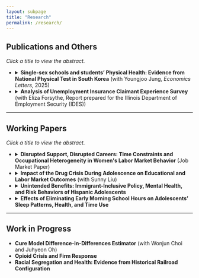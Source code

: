 ```yaml
---
layout: subpage
title: "Research"
permalink: /research/
---
```


## Publications and Others
*Click a title to view the abstract.*

- <details>
    <summary><strong>Single-sex schools and students’ Physical Health: Evidence from National Physical Test in South Korea</strong> (with Youngjoo Jung, <em>Economics Letters</em>, 2025)</summary>
    <p>
      Abstract: Leveraging a randomized natural experiment, this study examines the impact of attending single-sex middle schools on students' physical fitness, measured through standardized nationwide physical tests. In South Korea, middle school students are assigned by lottery to either single-sex or coeducational schools within their designated school zones, providing an ideal setting to evaluate the effects of single-sex schooling. Using school-level data covering all middle schools, the study finds that boys attending single-sex schools achieve significantly higher pass rates on standardized physical fitness tests, suggesting improved physical fitness compared to their peers in coeducational schools.  
      However, no similar improvement is observed for girls attending single-sex schools. These findings suggest that single-sex schooling has differential effects by gender, highlighting the need to further research to understand the mechanisms underlying these varied outcomes.  
      📄 <a href="https://www.sciencedirect.com/science/article/pii/S0165176525001168" target="_blank">View Paper</a>  
    </p>
  </details>

- <details>
    <summary><strong>Analysis of Unemployment Insurance Claimant Experience Survey</strong> (with Eliza Forsythe, Report prepared for the Illinois Department of Employment Security (IDES))</summary>
    <p>
      Abstract: This report analyzes the Illinois Unemployment Insurance (UI) Claimant Experience Survey, conducted between August 2023 and August 2024, with the goal of improving equity in access to UI benefits and strengthening survey design. Using regression analysis of demographic characteristics and text analysis of open-ended responses, we examine how claimants’ backgrounds and filing circumstances shape their reported experiences with the UI system. The study focuses on key dimensions of the claimant journey, including sources of information, reliance on in-person services, perceived difficulty of filing, and narrative accounts of the process. By combining quantitative and qualitative evidence, the report provides insights into heterogeneity across demographic groups and filing types, and develops recommendations for improving data collection, reweighting procedures, and survey integration to support more representative and actionable insights for IDES.  
    </p>
  </details>

---

## Working Papers
*Click a title to view the abstract.*

- <details>
    <summary><strong>Disrupted Support, Disrupted Careers: Time Constraints and Occupational Heterogeneity in Women's Labor Market Behavior</strong> (Job Market Paper)</summary>
    <p>
      Abstract: Skilled women often rely on outsourced household services to balance professional and household responsibilities. When the availability of these services contracts—such as through changes in local labor market conditions—women face intensified time constraints, often forcing a reallocation of hours toward household tasks at the expense of market work. The extent of this adjustment can differ across occupations due to variation in job demands and constraints.  

      This study exploits the staggered rollout of the Secure Communities immigration enforcement program, which generated an exogenous reduction in local household-service workers. Using a difference-in-differences approach, the analysis examines how college-educated women in skilled occupations adjust their labor supply following these contractions, with a focus on heterogeneity by occupational returns to extended working hours and spousal work flexibility. The results show that this pattern arises when greater reliance on outsourced services amplifies the impact of service disruptions. Among married women in high-return occupations, the reduction is smaller when spouses hold flexible jobs, highlighting the crucial role of supportive intra-household dynamics in mitigating the career disruptions faced by women.  

      These findings reveal an important channel through which disruptions in household services increase women's time constraints, producing occupation-specific penalties for women’s labor supply and potentially widening gender disparities among skilled professionals.  
    </p>
  </details>

- <details>
    <summary><strong>Impact of the Drug Crisis During Adolescence on Educational and Labor Market Outcomes</strong> (with Sunny Liu)</summary>
    <p>
      Abstract: Drug overdose in the United States has increased over six times in the past three decades. We investigate the education and labor market consequences of adolescent exposure to the drug crisis. Previous research has largely focused on the direct labor market effects on drug users. Our paper shifts focus to the long-term consequences, specifically examining the educational attainment and labor market outcomes of adolescents who grew up in communities affected by the drug crisis.  

      To mitigate potential omitted variable bias, we instrument for the severity of teens' exposure to the drug crisis using the state-level triplicate prescription programs, which influenced pharmaceutical companies' marketing strategies. By leveraging the variation in these state-level policies, we establish a causal link between the drug crisis and teenagers' outcomes in adulthood. We further shed light on the potential mechanisms by looking at direct effects on individuals and indirect effects on neighborhood amenities. Given the potential lifelong consequences of education and early career experiences, this research offers vital insights into the broader societal consequences of the ongoing drug crisis.  
    </p>
  </details>

- <details>
    <summary><strong>Unintended Benefits: Immigrant-Inclusive Policy, Mental Health, and Risk Behaviors of Hispanic Adolescents</strong></summary>
    <p>
      Abstract: This study examines the effects of immigrant-inclusive policy on the mental health and risk behaviors among Hispanic adolescents using state-level sanctuary policy. Employing a difference-in-differences design, the findings reveal significant mental health benefits, including a 10% reduction in reports of sadness and a 16% decrease in the probability of considering suicide. Additionally, declines in risk behaviors are observed with a 35% reduction in smoking initiation, a 15% decrease in the likelihood of currently smoking, and a 9% drop in alcohol consumption.  

      The findings underscore the policy's impact, which extends beyond its initial goals, yielding unforeseen positive effects across the broader Hispanic population. Considering the connection between adolescent mental health and subsequent labor market performance, as well as the economic costs associated with risky behaviors, the research stresses the importance of adopting a comprehensive perspective in future immigration policy formulation.  
    </p>
  </details>

- <details>
    <summary><strong>Effects of Eliminating Early Morning School Hours on Adolescents’ Sleep Patterns, Health, and Time Use</strong></summary>
    <p>
      Abstract: By examining the nine o'clock attendance policy implemented in Gyeonggi Province of Korea, this paper investigates the effects of eliminating early morning school hours on adolescents’ sleep patterns and health. The results indicate that the policy significantly delays adolescents' hours of rising on weekdays. However, the increment in sleep duration that resulted from the later waking time was partly offset by the deferral of bedtime. Additionally, the increase in the length of sleep derived from the policy has decreased over time. On weekends, there were no significant changes in their wake-up time, while their habit of going to bed late persisted, resulting in a significant decrease in sleep duration. The estimates on various health measures implied an adverse impact of the policy on adolescents’ health. To identify the possible mechanism behind health deterioration, this paper also examined its impact on time use. The results indicate that adolescents spent more time studying. The changes in their time allocation, accompanied by the higher academic pressure, may have affected their health via the policy.     
    </p>
  </details>

---

## Work in Progress
- **Cure Model Difference-in-Differences Estimator** (with Wonjun Choi and Juhyeon Oh)  
- **Opioid Crisis and Firm Response**  
- **Racial Segregation and Health: Evidence from Historical Railroad Configuration**
